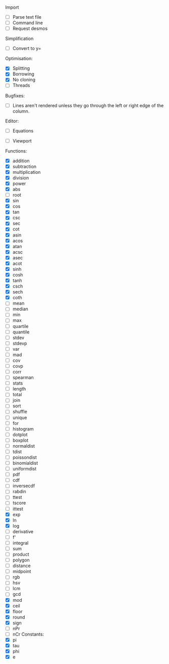 Import
- [ ] Parse text file
- [ ] Command line
- [ ] Request desmos

Simplification
- [ ] Convert to y=

Optimisation:
- [x] Splitting
- [x] Borrowing
- [x] No cloning
- [ ] Threads

Bugfixes:
- [ ] Lines aren't rendered unless they go through the left or right edge of the column.

Editor:
- [ ] Equations
- [ ] Viewport


Functions:
- [x] addition
- [x] subtraction
- [x] multiplication
- [x] division
- [x] power
- [x] abs
- [ ] root
- [x] sin
- [x] cos
- [x] tan
- [x] csc
- [x] sec
- [x] cot
- [x] asin
- [x] acos
- [x] atan
- [x] acsc
- [x] asec
- [x] acot
- [x] sinh
- [x] cosh
- [x] tanh
- [x] csch
- [x] sech
- [x] coth
- [ ] mean
- [ ] median
- [ ] min
- [ ] max
- [ ] quartile
- [ ] quantile
- [ ] stdev
- [ ] stdevp
- [ ] var
- [ ] mad
- [ ] cov
- [ ] covp
- [ ] corr
- [ ] spearman
- [ ] stats
- [ ] length
- [ ] total
- [ ] join
- [ ] sort
- [ ] shuffle
- [ ] unique
- [ ] for
- [ ] histogram
- [ ] dotplot
- [ ] boxplot
- [ ] normaldist
- [ ] tdist
- [ ] poissondist
- [ ] binomialdist
- [ ] uniformdist
- [ ] pdf
- [ ] cdf
- [ ] inversecdf
- [ ] rabdin
- [ ] ttest
- [ ] tscore
- [ ] ittest
- [x] exp
- [x] ln
- [x] log
- [ ] derivative
- [ ] f'
- [ ] integral
- [ ] sum
- [ ] product
- [ ] polygon
- [ ] distance
- [ ] midpoint
- [ ] rgb
- [ ] hsv
- [ ] lcm
- [ ] gcd
- [x] mod
- [x] ceil
- [x] floor
- [x] round
- [x] sign
- [ ] nPr
- [ ] nCr
Constants:
- [x] pi
- [x] tau
- [x] phi
- [x] e
